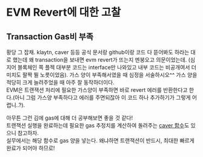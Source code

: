 # EVM Revert에 대한 고찰  

## Transaction Gas비 부족  
황당 그 잡채.
klaytn, caver 등등 공식 문서랑 github이랑 코드 다 뜯어봐도 하라는 대로 했는데 왜 transaction을 보내면 evm revert가 뜨는지 멘붕오고 의문이었는데. 
(심지어 블록체인 쪽 플젝 대부분 코드는 interface만 나와있고 내부 코드는 비공개여서 더 미치도 팔짝 뛸 노릇이었음). 
가스 양이 부족해서였을 때 심정을 서술하시오^^ 가스 양을 적당히 크게 늘려주었을 때 아주 잘 동작하더이다.  
EVM은 트랜잭션 처리에 필요한 가스양이 부족하면 바로 revert 에러를 반환한다고 한다.(아니 그럼 가스양 부족하다고 에러를 주면되잖아 이 코드 하나 추가하기가 그렇게 어렵니..?). 

아무튼 그런 김에 gas에 대해 더 공부해보면 좋을 것 같다!  
트랜잭션 실행을 완료하는데 필요한 gas 추정치를 계산하여 돌려주는 [caver 함수](https://ko.docs.klaytn.foundation/dapp/sdk/caver-js/api-references/caver.rpc/klay#caver-rpc-klay-estimategas)도 있으니 참고하자.  
실무에서는 해당 함수로 gas 양을 넣는다. 왜냐하면 트랜잭션이 반드시, 최대한 빠르게 완료가 되어야 하므로!  
